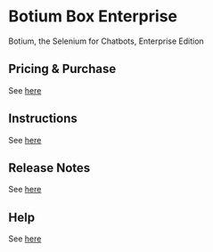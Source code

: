 # Botium Box Enterprise

Botium, the Selenium for Chatbots, Enterprise Edition

## Pricing & Purchase

See [here](https://www.botium.ai/pricing/)

## Instructions

See [here](https://wiki.botiumbox.com/)

## Release Notes

See [here](https://wiki.botiumbox.com/background/botium-box-release-notes/)

## Help

See [here](https://www.botium.ai/support/)
